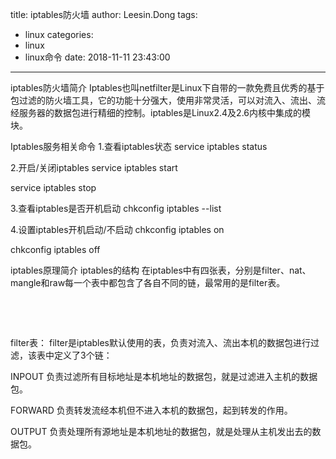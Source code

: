 title: iptables防火墙
author: Leesin.Dong
tags:
  - linux
categories:
  - linux
  - linux命令
date: 2018-11-11 23:43:00
---
iptables防火墙简介
Iptables也叫netfilter是Linux下自带的一款免费且优秀的基于包过滤的防火墙工具，它的功能十分强大，使用非常灵活，可以对流入、流出、流经服务器的数据包进行精细的控制。iptables是Linux2.4及2.6内核中集成的模块。

Iptables服务相关命令
1.查看iptables状态
service iptables status

2.开启/关闭iptables
service iptables start

service iptables stop

3.查看iptables是否开机启动
chkconfig iptables --list

4.设置iptables开机启动/不启动
chkconfig iptables on

chkconfig iptables off

iptables原理简介
iptables的结构
在iptables中有四张表，分别是filter、nat、mangle和raw每一个表中都包含了各自不同的链，最常用的是filter表。

 

 

filter表：
filter是iptables默认使用的表，负责对流入、流出本机的数据包进行过滤，该表中定义了3个链：

INPOUT 负责过滤所有目标地址是本机地址的数据包，就是过滤进入主机的数据包。

FORWARD 负责转发流经本机但不进入本机的数据包，起到转发的作用。

OUTPUT 负责处理所有源地址是本机地址的数据包，就是处理从主机发出去的数据包。
